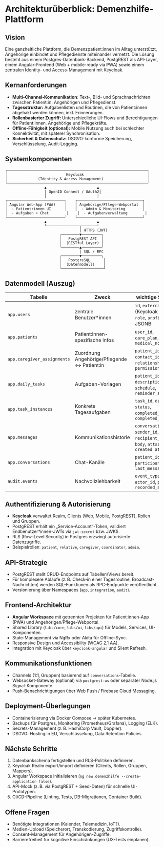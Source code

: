 # Architekturüberblick: Demenzhilfe-Plattform

## Vision
Eine ganzheitliche Plattform, die Demenzpatient:innen im Alltag unterstützt, Angehörige einbindet und Pflegedienste miteinander vernetzt. Die Lösung besteht aus einem Postgres-Datenbank-Backend, PostgREST als API-Layer, einem Angular-Frontend (Web + mobile-ready via PWA) sowie einem zentralen Identity- und Access-Management mit Keycloak.

## Kernanforderungen
- **Multi-Channel-Kommunikation:** Text-, Bild- und Sprachnachrichten zwischen Patient:in, Angehörigen und Pflegedienst.
- **Tagesstruktur:** Aufgabenlisten und Routinen, die von Patient:innen abgehakt werden können, inkl. Erinnerungen.
- **Rollenbasierter Zugriff:** Unterschiedliche UI-Flows und Berechtigungen für Patient:innen, Angehörige und Pflegekräfte.
- **Offline-Fähigkeit (optional):** Mobile Nutzung auch bei schlechter Konnektivität, mit späterer Synchronisation.
- **Sicherheit & Datenschutz:** DSGVO-konforme Speicherung, Verschlüsselung, Audit-Logging.

## Systemkomponenten
```
┌────────────────────────────────────────────────────────────────┐
│                           Keycloak                             │
│              (Identity & Access Management)                    │
└────────────────────────────────────────────────────────────────┘
                  ▲                       ▲
                  │ OpenID Connect / OAuth2│
                  │                       │
┌──────────────────────────┐    ┌──────────────────────────────┐
│ Angular Web-App (PWA)    │    │ Angehörige/Pflege-Webportal  │
│  - Patient:innen UI      │    │  - Admin & Monitoring        │
│  - Aufgaben + Chat        │    │  - Aufgabenverwaltung        │
└──────────────────────────┘    └──────────────────────────────┘
                  ▲                       ▲
                  └───────────────┬───────┘
                                  │ HTTPS (JWT)
                         ┌────────▼─────────┐
                         │   PostgREST API  │
                         │  (RESTful Layer) │
                         └────────▲─────────┘
                                  │ SQL / RPC
                         ┌────────▼─────────┐
                         │   PostgreSQL      │
                         │  (Datenmodell)    │
                         └───────────────────┘
```

## Datenmodell (Auszug)
| Tabelle | Zweck | wichtige Spalten |
|---------|-------|------------------|
| `app.users` | zentrale Benutzer*innen | `id`, `external_id` (Keycloak UUID), `role`, `profile` JSONB |
| `app.patients` | Patient:innen-spezifische Infos | `user_id`, `care_plan`, `medical_notes` |
| `app.caregiver_assignments` | Zuordnung Angehörige/Pflegende ↔ Patient:in | `patient_id`, `contact_id`, `relationship`, `permissions` |
| `app.daily_tasks` | Aufgaben-Vorlagen | `patient_id`, `title`, `description`, `schedule`, `reminder_settings` |
| `app.task_instances` | Konkrete Tagesaufgaben | `task_id`, `date`, `status`, `completed_at`, `completed_by` |
| `app.messages` | Kommunikationshistorie | `conversation_id`, `sender_id`, `recipient_id`, `body`, `attachments`, `created_at` |
| `app.conversations` | Chat-Kanäle | `patient_id`, `type`, `participants`, `last_message_at` |
| `audit.events` | Nachvollziehbarkeit | `event_type`, `actor_id`, `payload`, `recorded_at` |

## Authentifizierung & Autorisierung
- **Keycloak** verwaltet Realm, Clients (Web, Mobile, PostgREST), Rollen und Gruppen.
- PostgREST erhält ein „Service-Account“-Token, validiert Endbenutzer*innen-JWTs via `jwt-secret` bzw. JWKS.
- RLS (Row-Level Security) in Postgres erzwingt autorisierte Datenzugriffe.
- Beispielrollen: `patient`, `relative`, `caregiver`, `coordinator`, `admin`.

## API-Strategie
- PostgREST stellt CRUD-Endpoints auf Tabellen/Views bereit.
- Für komplexere Abläufe (z. B. Check-in einer Tagesroutine, Broadcast-Nachrichten) werden SQL-Funktionen als RPC-Endpunkte veröffentlicht.
- Versionierung über Namespaces (`app`, `integration`, `audit`).

## Frontend-Architektur
- **Angular Workspace** mit getrennten Projekten für Patient:innen-App (PWA) und Angehörigen/Pflege-Webportal.
- Shared Library (`libs/core`, `libs/ui`, `libs/api`) für Models, Services, UI-Komponenten.
- State-Management via NgRx oder Akita für Offline-Sync.
- Responsive Design und Accessibility (WCAG 2.1 AA).
- Integration mit Keycloak über `keycloak-angular` und Silent Refresh.

## Kommunikationsfunktionen
- Channels (1:1, Gruppen) basierend auf `conversations`-Tabelle.
- Websocket-Gateway (optional) via `postgrest-ws` oder separater Node.js Signal-Komponente.
- Push-Benachrichtigungen über Web Push / Firebase Cloud Messaging.

## Deployment-Überlegungen
- Containerisierung via Docker Compose → später Kubernetes.
- Backups für Postgres, Monitoring (Prometheus/Grafana), Logging (ELK).
- Secrets-Management (z. B. HashiCorp Vault, Doppler).
- DSGVO: Hosting in EU, Verschlüsselung, Data Retention Policies.

## Nächste Schritte
1. Datenbankschema fertigstellen und RLS-Politiken definieren.
2. Keycloak Realm export/import definieren (Clients, Rollen, Gruppen, Mappers).
3. Angular Workspace initialisieren (`ng new demenzhilfe --create-application false`).
4. API-Mock (z. B. via PostgREST + Seed-Daten) für schnelle UI-Prototypen.
5. CI/CD-Pipeline (Linting, Tests, DB-Migrationen, Container Build).

## Offene Fragen
- Benötigte Integrationen (Kalender, Telemedizin, IoT?).
- Medien-Upload (Speicherort, Transkodierung, Zugriffskontrolle).
- Consent-Management für Angehörigen-Zugriffe.
- Barrierefreiheit für kognitive Einschränkungen (UX-Tests einplanen).


